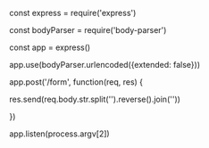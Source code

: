 

const express = require('express') 

const bodyParser = require('body-parser')

const app = express()



app.use(bodyParser.urlencoded({extended: false}))



app.post('/form', function(req, res) {

 res.send(req.body.str.split('').reverse().join(''))

})



app.listen(process.argv[2])